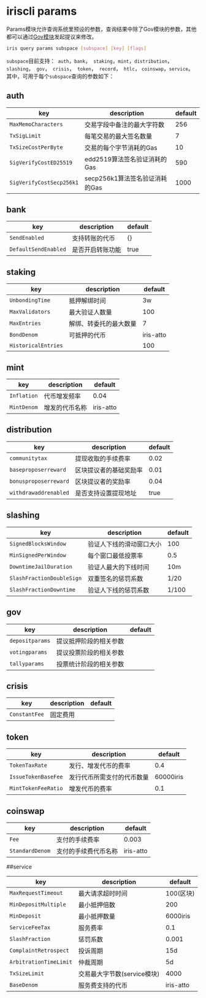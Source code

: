 # iriscli params

Params模块允许查询系统里预设的参数，查询结果中除了Gov模块的参数，其他都可以通过[Gov模块](./gov.md)发起提议来修改。

```bash
iris query params subspace [subspace] [key] [flags]
```

`subspace`目前支持：` auth`，`bank`，` staking`，`mint`，`distribution`，`slashing`，` gov`，` crisis`，` token`，` record`，` htlc`， `coinswap`，`service`。
其中，可用于每个`subspace`查询的参数如下：

## auth

| key                      | description                    | default |
| ------------------------ | ------------------------------ | ------- |
| `MaxMemoCharacters`      | 交易字段中备注的最大字符数     | 256     |
| `TxSigLimit`             | 每笔交易的最大签名数量         | 7       |
| `TxSizeCostPerByte`      | 交易的每个字节消耗的Gas        | 10      |
| `SigVerifyCostED25519`   | edd2519算法签名验证消耗的Gas   | 590     |
| `SigVerifyCostSecp256k1` | secp256k1算法签名验证消耗的Gas | 1000    |

## bank

| key                  | description      | default |
| -------------------- | ---------------- | ------- |
| `SendEnabled`        | 支持转账的代币   | {}      |
| `DefaultSendEnabled` | 是否开启转账功能 | true    |

## staking

| key                 | description            | default   |
| ------------------- | ---------------------- | --------- |
| `UnbondingTime`     | 抵押解绑时间           | 3w        |
| `MaxValidators`     | 最大验证人数量         | 100       |
| `MaxEntries`        | 解绑、转委托的最大数量 | 7         |
| `BondDenom`         | 可抵押的代币           | iris-atto |
| `HistoricalEntries` |                        | 100       |

## mint

| key         | description    | default   |
| ----------- | -------------- | --------- |
| `Inflation` | 代币增发频率   | 0.04      |
| `MintDenom` | 增发的代币名称 | iris-atto |

## distribution

| key                   | description            | default |
| --------------------- | ---------------------- | ------- |
| `communitytax`        | 提现收取的手续费率     | 0.02    |
| `baseproposerreward`  | 区块提议者的基础奖励率 | 0.01    |
| `bonusproposerreward` | 区块提议者的奖励率     | 0.04    |
| `withdrawaddrenabled` | 是否支持设置提现地址   | true    |

## slashing

| key                       | description              | default |
| ------------------------- | ------------------------ | ------- |
| `SignedBlocksWindow`      | 验证人下线的滑动窗口大小 | 100     |
| `MinSignedPerWindow`      | 每个窗口最低投票率       | 0.5     |
| `DowntimeJailDuration`    | 验证人最大的下线时间     | 10m     |
| `SlashFractionDoubleSign` | 双重签名的惩罚系数       | 1/20    |
| `SlashFractionDowntime`   | 验证人下线的惩罚系数     | 1/100   |

## gov

| key             | description            | default |
| --------------- | ---------------------- | ------- |
| `depositparams` | 提议抵押阶段的相关参数 |         |
| `votingparams`  | 提议投票阶段的相关参数 |         |
| `tallyparams`   | 投票统计阶段的相关参数 |         |

## crisis

| key           | description | default |
| ------------- | ----------- | ------- |
| `ConstantFee` | 固定费用    |         |

## token

| key                 | description                | default   |
| ------------------- | -------------------------- | --------- |
| `TokenTaxRate`      | 发行、增发代币的费率       | 0.4       |
| `IssueTokenBaseFee` | 发行代币所需支付的代币数量 | 60000iris |
| `MintTokenFeeRatio` | 增发代币的费率             | 0.1       |

## coinswap

| key             | description          | default   |
| --------------- | -------------------- | --------- |
| `Fee`           | 支付的手续费率       | 0.003     |
| `StandardDenom` | 支付的手续费代币名称 | iris-atto |

##service

| key                    | description                 | default   |
| ---------------------- | --------------------------- | --------- |
| `MaxRequestTimeout`    | 最大请求超时时间            | 100(区块) |
| `MinDepositMultiple`   | 最小抵押倍数                | 200       |
| `MinDeposit`           | 最小抵押数量                | 6000iris  |
| `ServiceFeeTax`        | 服务费率                    | 0.1       |
| `SlashFraction`        | 惩罚系数                    | 0.001     |
| `ComplaintRetrospect`  | 投诉周期                    | 15d       |
| `ArbitrationTimeLimit` | 仲裁周期                    | 5d        |
| `TxSizeLimit`          | 交易最大字节数(service模块) | 4000      |
| `BaseDenom`            | 服务费支持的代币            | iris-atto |


